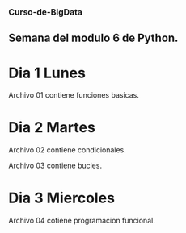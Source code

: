 ### Curso-de-BigData ###

## Semana del modulo 6 de Python. ##

# Dia 1 Lunes

Archivo 01 contiene funciones basicas.


# Dia 2 Martes

Archivo 02 contiene condicionales.

Archivo 03 contiene bucles.

# Dia 3 Miercoles

Archivo 04 cotiene programacion funcional.
